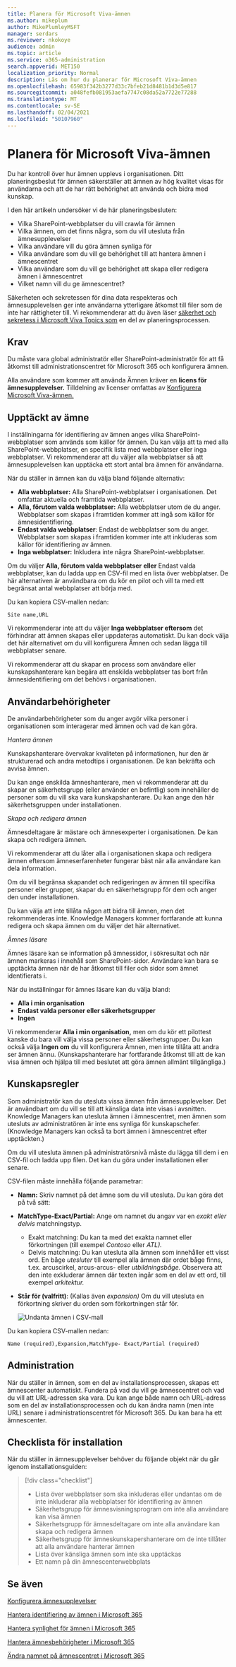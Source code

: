 ```yaml
---
title: Planera för Microsoft Viva-ämnen
ms.author: mikeplum
author: MikePlumleyMSFT
manager: serdars
ms.reviewer: nkokoye
audience: admin
ms.topic: article
ms.service: o365-administration
search.appverid: MET150
localization_priority: Normal
description: Läs om hur du planerar för Microsoft Viva-ämnen
ms.openlocfilehash: 65983f342b3277d33c7bfeb21d8481b1d3d5e817
ms.sourcegitcommit: a048fefb081953aefa7747c08da52a7722e77288
ms.translationtype: MT
ms.contentlocale: sv-SE
ms.lasthandoff: 02/04/2021
ms.locfileid: "50107960"
---
```

# <a name="plan-for-microsoft-viva-topics"></a>Planera för Microsoft Viva-ämnen

Du har kontroll över hur ämnen upplevs i organisationen. Ditt planeringsbeslut för ämnen säkerställer att ämnen av hög kvalitet visas för användarna och att de har rätt behörighet att använda och bidra med kunskap.

I den här artikeln undersöker vi de här planeringsbesluten:

- Vilka SharePoint-webbplatser du vill crawla för ämnen
- Vilka ämnen, om det finns några, som du vill utesluta från ämnesupplevelser
- Vilka användare vill du göra ämnen synliga för
- Vilka användare som du vill ge behörighet till att hantera ämnen i ämnescentret
- Vilka användare som du vill ge behörighet att skapa eller redigera ämnen i ämnescentret
- Vilket namn vill du ge ämnescentret?

Säkerheten och sekretessen för dina data respekteras och ämnesupplevelsen ger inte användarna ytterligare åtkomst till filer som de inte har rättigheter till. Vi rekommenderar att du även läser [säkerhet och sekretess i Microsoft Viva Topics som](topic-experiences-security-privacy.md) en del av planeringsprocessen.

## <a name="requirements"></a>Krav

Du måste vara global administratör eller SharePoint-administratör för att få åtkomst till administrationscentret för Microsoft 365 och konfigurera ämnen.

Alla användare som kommer att använda Ämnen kräver en **licens för ämnesupplevelser.** Tilldelning av licenser omfattas av [Konfigurera Microsoft Viva-ämnen.](set-up-topic-experiences.md)

## <a name="topic-discovery"></a>Upptäckt av ämne

I inställningarna för identifiering av ämnen anges vilka SharePoint-webbplatser som används som källor för ämnen. Du kan välja att ta med alla SharePoint-webbplatser, en specifik lista med webbplatser eller inga webbplatser. Vi rekommenderar att du väljer alla webbplatser så att ämnesupplevelsen kan upptäcka ett stort antal bra ämnen för användarna.

När du ställer in ämnen kan du välja bland följande alternativ:

- **Alla webbplatser:** Alla SharePoint-webbplatser i organisationen. Det omfattar aktuella och framtida webbplatser.
- **Alla, förutom valda webbplatser:** Alla webbplatser utom de du anger. Webbplatser som skapas i framtiden kommer att ingå som källor för ämnesidentifiering. 
- **Endast valda webbplatser**: Endast de webbplatser som du anger. Webbplatser som skapas i framtiden kommer inte att inkluderas som källor för identifiering av ämnen.
- **Inga webbplatser:** Inkludera inte några SharePoint-webbplatser.

Om du väljer **Alla, förutom valda webbplatser** **eller** Endast valda webbplatser, kan du ladda upp en CSV-fil med en lista över webbplatser. De här alternativen är användbara om du kör en pilot och vill ta med ett begränsat antal webbplatser att börja med.

Du kan kopiera CSV-mallen nedan:

``` csv
Site name,URL
```

Vi rekommenderar inte att du väljer **Inga webbplatser eftersom** det förhindrar att ämnen skapas eller uppdateras automatiskt. Du kan dock välja det här alternativet om du vill konfigurera Ämnen och sedan lägga till webbplatser senare.

Vi rekommenderar att du skapar en process som användare eller kunskapshanterare kan begära att enskilda webbplatser tas bort från ämnesidentifiering om det behövs i organisationen.

## <a name="user-permissions"></a>Användarbehörigheter

De användarbehörigheter som du anger avgör vilka personer i organisationen som interagerar med ämnen och vad de kan göra.

*Hantera ämnen*

Kunskapshanterare övervakar kvaliteten på informationen, hur den är strukturerad och andra metodtips i organisationen. De kan bekräfta och avvisa ämnen.

Du kan ange enskilda ämneshanterare, men vi rekommenderar att du skapar en säkerhetsgrupp (eller använder en befintlig) som innehåller de personer som du vill ska vara kunskapshanterare. Du kan ange den här säkerhetsgruppen under installationen.

*Skapa och redigera ämnen*

Ämnesdeltagare är mästare och ämnesexperter i organisationen. De kan skapa och redigera ämnen. 

Vi rekommenderar att du låter alla i organisationen skapa och redigera ämnen eftersom ämneserfarenheter fungerar bäst när alla användare kan dela information.

Om du vill begränsa skapandet och redigeringen av ämnen till specifika personer eller grupper, skapar du en säkerhetsgrupp för dem och anger den under installationen.

Du kan välja att inte tillåta någon att bidra till ämnen, men det rekommenderas inte. Knowledge Managers kommer fortfarande att kunna redigera och skapa ämnen om du väljer det här alternativet.

*Ämnes läsare*

Ämnes läsare kan se information på ämnessidor, i sökresultat och när ämnen markeras i innehåll som SharePoint-sidor. Användare kan bara se upptäckta ämnen när de har åtkomst till filer och sidor som ämnet identifierats i.

När du inställningar för ämnes läsare kan du välja bland:

- **Alla i min organisation**
- **Endast valda personer eller säkerhetsgrupper**
- **Ingen**

Vi rekommenderar **Alla i min organisation,** men om du kör ett pilottest kanske du bara vill välja vissa personer eller säkerhetsgrupper. Du kan också välja **Ingen om** du vill konfigurera Ämnen, men inte tillåta att andra ser ämnen ännu. (Kunskapshanterare har fortfarande åtkomst till att de kan visa ämnen och hjälpa till med beslutet att göra ämnen allmänt tillgängliga.)

## <a name="knowledge-rules"></a>Kunskapsregler

Som administratör kan du utesluta vissa ämnen från ämnesupplevelser. Det är användbart om du vill se till att känsliga data inte visas i avsnitten. Knowledge Managers kan utesluta ämnen i ämnescentret, men ämnen som utesluts av administratören är inte ens synliga för kunskapschefer. (Knowledge Managers kan också ta bort ämnen i ämnescentret efter upptäckten.)

Om du vill utesluta ämnen på administratörsnivå måste du lägga till dem i en CSV-fil och ladda upp filen. Det kan du göra under installationen eller senare.

CSV-filen måste innehålla följande parametrar:

- **Namn:** Skriv namnet på det ämne som du vill utesluta. Du kan göra det på två sätt:
- **MatchType-Exact/Partial:** Ange om namnet du angav var en *exakt eller* *delvis* matchningstyp.
    - Exakt matchning: Du kan ta med det exakta namnet eller förkortningen (till exempel *Contoso* eller *ATL).*
    - Delvis matchning: Du kan utesluta alla ämnen som innehåller ett visst ord.  En båge *utesluter* till exempel  alla ämnen där ordet båge finns, t.ex. arcuscirkel, arcus-arcus- eller *utbildningsbåge.*  Observera att den inte exkluderar ämnen där texten ingår som en del av ett ord, till exempel *arkitektur.*
- **Står för (valfritt)**: (Kallas även *expansion)* Om du vill utesluta en förkortning skriver du orden som förkortningen står för.

    ![Undanta ämnen i CSV-mall](../media/exclude-topics-csv.png) 

Du kan kopiera CSV-mallen nedan:

``` csv
Name (required),Expansion,MatchType- Exact/Partial (required)
```

## <a name="administration"></a>Administration

När du ställer in ämnen, som en del av installationsprocessen, skapas ett ämnescenter automatiskt. Fundera på vad du vill ge ämnescentret och vad du vill att URL-adressen ska vara. Du kan ange både namn och URL-adress som en del av installationsprocessen och du kan ändra namn (men inte URL) senare i administrationscentret för Microsoft 365. Du kan bara ha ett ämnescenter.

## <a name="setup-checklist"></a>Checklista för installation

När du ställer in ämnesupplevelser behöver du följande objekt när du går igenom installationsguiden:

> [!div class="checklist"]
> * Lista över webbplatser som ska inkluderas eller undantas om de inte inkluderar alla webbplatser för identifiering av ämnen
> * Säkerhetsgrupp för ämnesvisningsprogram om inte alla användare kan visa ämnen
> * Säkerhetsgrupp för ämnesdeltagare om inte alla användare kan skapa och redigera ämnen
> * Säkerhetsgrupp för ämneskunskapershanterare om de inte tillåter att alla användare hanterar ämnen
> * Lista över känsliga ämnen som inte ska upptäckas
> * Ett namn på din ämnescenterwebbplats

## <a name="see-also"></a>Se även

[Konfigurera ämnesupplevelser](set-up-topic-experiences.md)

[Hantera identifiering av ämnen i Microsoft 365](topic-experiences-discovery.md)

[Hantera synlighet för ämnen i Microsoft 365](topic-experiences-knowledge-rules.md)

[Hantera ämnesbehörigheter i Microsoft 365](topic-experiences-user-permissions.md)

[Ändra namnet på ämnescentret i Microsoft 365](topic-experiences-administration.md)
